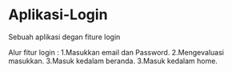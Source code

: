 # Aplikasi-Login
Sebuah aplikasi degan fiture login

Alur fitur login :
1.Masukkan email dan Password.
2.Mengevaluasi masukkan.
3.Masuk kedalam beranda.
3.Masuk kedalam home.

